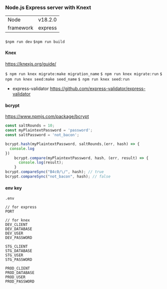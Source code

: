 ### Node.js Express server with Knext

|||
|---|---|
|Node|v18.2.0|
| framework|express|

#### 
`$npm run dev`
`$npm run build`

#### Knex

https://knexjs.org/guide/

`$ npm run knex migrate:make migration_name`
`$ npm run knex migrate:run`
`$ npm run knex seed:make seed_name`
`$ npm run knex seed:run`

- express-validator
https://github.com/express-validator/express-validator

#### bcrypt
https://www.npmjs.com/package/bcrypt

```js
const saltRounds = 10;
const myPlaintextPassword = 'password';
const saltPassword = 'not_bacon';

bcrypt.hash(myPlaintextPassword, saltRounds,(err, hash) => {
  console.log
})
    bcrypt.compare(myPlaintextPassword, hash, (err, result) => {
      console.log(result);
    }
bcrypt.compareSync("B4c0/\/", hash); // true
bcrypt.compareSync("not_bacon", hash); // false

```


#### env key
`.env`
```
// for express
PORT

// for knex
DEV_CLIENT
DEV_DATABASE
DEV_USER
DEV_PASSWORD

STG_CLIENT
STG_DATABASE
STG_USER
STG_PASSWORD

PROD_CLIENT
PROD_DATABASE
PROD_USER
PROD_PASSWORD
```